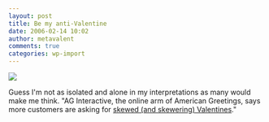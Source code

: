 ```yaml
---
layout: post
title: Be my anti-Valentine
date: 2006-02-14 10:02
author: metavalent
comments: true
categories: wp-import
---
```

<!--Lead Photo --><a href="http://news.yahoo.com/s/usatoday/20060213/en_usatoday/bemyantivalentine;_ylt=AsBVoLQe1pQJdOzyQrNCAKYVkmwF;_ylu=X3oDMTA4dDg2MG9mBHNlYwMxNjk3"><img src="https://web.archive.org/web/*/http://awebcamdarkly.com/" /></a><!-- Commentary -->
Guess I'm not as isolated and alone in my interpretations as many would make me think. "AG Interactive, the online arm of American Greetings, says more customers are asking for <a href="http://news.yahoo.com/s/usatoday/20060213/en_usatoday/bemyantivalentine;_ylt=AsBVoLQe1pQJdOzyQrNCAKYVkmwF;_ylu=X3oDMTA4dDg2MG9mBHNlYwMxNjk3">skewed (and skewering) Valentines</a>."
